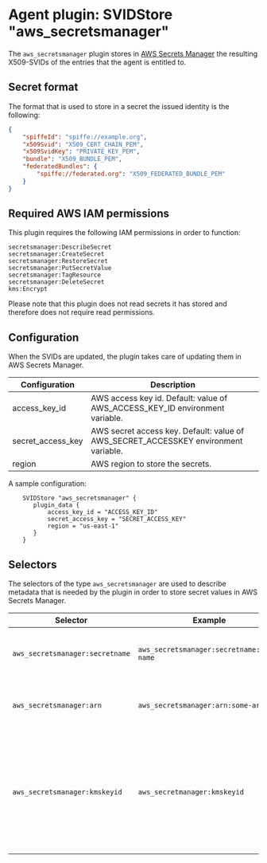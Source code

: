 # Agent plugin: SVIDStore "aws_secretsmanager"

The `aws_secretsmanager` plugin stores in [AWS Secrets Manager](https://aws.amazon.com/es/secrets-manager/) the resulting X509-SVIDs of the entries that the agent is entitled to.

## Secret format

The format that is used to store in a secret the issued identity is the following:

```json
{
    "spiffeId": "spiffe://example.org",
    "x509Svid": "X509_CERT_CHAIN_PEM",
    "x509SvidKey": "PRIVATE_KEY_PEM",
    "bundle": "X509_BUNDLE_PEM",
    "federatedBundles": {
        "spiffe://federated.org": "X509_FEDERATED_BUNDLE_PEM"
    }
}
```

## Required AWS IAM permissions

This plugin requires the following IAM permissions in order to function:

```text
secretsmanager:DescribeSecret
secretsmanager:CreateSecret
secretsmanager:RestoreSecret
secretsmanager:PutSecretValue
secretsmanager:TagResource
secretsmanager:DeleteSecret
kms:Encrypt
```

Please note that this plugin does not read secrets it has stored and therefore does not require read permissions.

## Configuration

When the SVIDs are updated, the plugin takes care of updating them in AWS Secrets Manager.

| Configuration     | Description                                                                         |
|-------------------|-------------------------------------------------------------------------------------|
| access_key_id     | AWS access key id. Default: value of AWS_ACCESS_KEY_ID environment variable.        |
| secret_access_key | AWS secret access key. Default: value of AWS_SECRET_ACCESSKEY environment variable. |
| region            | AWS region to store the secrets.                                                    |

A sample configuration:

```hcl
    SVIDStore "aws_secretsmanager" {
       plugin_data {
           access_key_id = "ACCESS_KEY_ID"
           secret_access_key = "SECRET_ACCESS_KEY"
           region = "us-east-1"
       }
    }
```

## Selectors

The selectors of the type `aws_secretsmanager` are used to describe metadata that is needed by the plugin in order to store secret values in AWS Secrets Manager.

| Selector                        | Example                                   | Description                                                                                                                                                                                                                                                                                                                                        |
|---------------------------------|-------------------------------------------|----------------------------------------------------------------------------------------------------------------------------------------------------------------------------------------------------------------------------------------------------------------------------------------------------------------------------------------------------|
| `aws_secretsmanager:secretname` | `aws_secretsmanager:secretname:some-name` | Friendly name of the secret where the SVID is stored. If not specified `aws_secretsmanager:arn` must be defined                                                                                                                                                                                                                                    |
| `aws_secretsmanager:arn`        | `aws_secretsmanager:arn:some-arn`         | The Amazon Resource Name (ARN) of the secret where the SVID is stored. If not specified, `aws_secretsmanager:secretname` must be defined                                                                                                                                                                                                           |
| `aws_secretsmanager:kmskeyid`   | `aws_secretmanager:kmskeyid`              | Specifies the ARN, Key ID, or alias of the AWS KMS customer master key (CMK) to be used to encrypt the secrets. Any of the supported ways to identify a AWS KMS key ID can be used. If a CMK in a different account needs to be referenced, only the key ARN or the alias ARN can be used. If not specified, the AWS account's default CMK is used |
